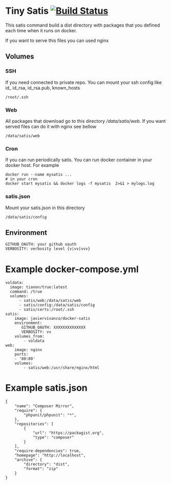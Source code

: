 # Tiny Satis  [![Build Status](https://travis-ci.org/javiervivanco/docker-satis.svg?branch=master)](https://travis-ci.org/javiervivanco/docker-satis)

This satis command build a dist directory with packages that you defined each time when it runs on docker.

If you want to serve this files you can used nginx 

## Volumes

### SSH    

If you need connected to private repo. You can mount your ssh config like id_ id_rsa, id_rsa.pub, known_hosts  

    /root/.ssh

### Web

All packages that download go to this directory */data/satis/web*. If you want served files can do it with nginx see bellow

    /data/satis/web


### Cron 

If you can run periodically satis. You can run docker container in your docker host. For example

    docker run --name mysatis ...
    # in your cron
    docker start mysatis && docker logs -f mysatis  2>&1 > mylogs.log

### satis.json

Mount your satis.json in this directory

    /data/satis/config

## Environment

    GITHUB_OAUTH: your github oauth
    VERBOSITY: verbosity level {v|vv|vvv}


# Example docker-compose.yml 

    voldata:
      image: tianon/true:latest
      command: /true
      volumes:
          - satis/web:/data/satis/web
          - satis/config:/data/satis/config
          - satis/certs:/root/.ssh
    satis:
        image: javiervivanco/docker-satis
        environment:
           GITHUB_OAUTH: XXXXXXXXXXXXXX
           VERBOSITY: vv
        volumes_from:
            - voldata
    web:
        image: nginx
        ports:
        - '80:80'
        volumes:
            - satis/web:/usr/share/nginx/html

# Example satis.json

    {
        "name": "Composer Mirror",
        "require": {
            "phpunit/phpunit": "*",
        },
        "repositories": [
            {
                "url": "https://packagist.org",
                "type": "composer"
            }
        ],
        "require-dependencies": true,
        "homepage": "http://localhost",
        "archive": {
            "directory": "dist",
            "format": "zip"
        }
    }